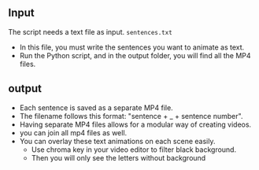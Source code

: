 ## Input
The script needs a text file as input. `sentences.txt`
- In this file, you must write the sentences you want to animate as text.
- Run the Python script, and in the output folder, you will find all the MP4 files.

## output
- Each sentence is saved as a separate MP4 file.
- The filename follows this format: "sentence + _ + sentence number".
- Having separate MP4 files allows for a modular way of creating videos.
- you can join all mp4 files as well.
- You can overlay these text animations on each scene easily. 
  - Use chroma key in your video editor to filter black background.
  - Then you will only see the letters without background